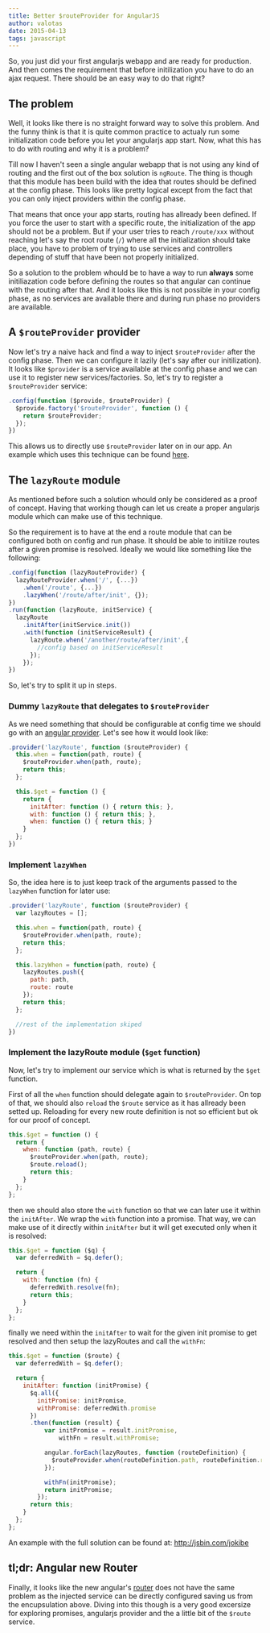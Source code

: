 ```yaml
---
title: Better $routeProvider for AngularJS
author: valotas
date: 2015-04-13
tags: javascript
---
```


So, you just did your first angularjs webapp and are ready for production. And then comes the requirement that before initilization you have to do an ajax request. There should be an easy way to do that right?

## The problem
Well, it looks like there is no straight forward way to solve this problem. And the funny think is that it is quite common practice to actualy run some initialization code before you let your angularjs app start. Now, what this has to do with routing and why it is a problem?

Till now I haven't seen a single angular webapp that is not using any kind of routing and the first out of the box solution is `ngRoute`. The thing is though that this module has been build with the idea that routes should be defined at the config phase. This looks like pretty logical except from the fact that you can only inject providers within the config phase.

That means that once your app starts, routing has allready been defined. If you force the user to start with a specific route, the initialization of the app should not be a problem. But if your user tries to reach `/route/xxx` without reaching let's say the root route (`/`) where all the initialization should take place, you have to problem of trying to use services and controllers depending of stuff that have been not properly initialized.

So a solution to the problem whould be to have a way to run **always** some initiliazation code before defining the routes so that angular can continue with the routing after that. And it looks like this is not possible in your config phase, as no services are available there and during run phase no providers are available.

## A `$routeProvider` provider
Now let's try a naive hack and find a way to inject `$routeProvider` after the config phase. Then we can configure it lazily (let's say after our initilization). It looks like `$provider` is a service available at the config phase and we can use it to register new services/factories. So, let's try to register a `$routeProvider` service:

```js
.config(function ($provide, $routeProvider) {
  $provide.factory('$routeProvider', function () {
    return $routeProvider;
  });
})
```

This allows us to directly use `$routeProvider` later on in our app. An example which uses this technique can be found [here](http://jsbin.com/salini/edit).

## The `lazyRoute` module
As mentioned before such a solution whould only be considered as a proof of concept. Having that working though can let us create a proper angularjs module which can make use of this technique.

So the requirement is to have at the end a route module that can be configured both on config and run phase. It should be able to initilize routes after a given promise is resolved. Ideally we would like something like the following:

```js
.config(function (lazyRouteProvider) {
  lazyRouteProvider.when('/', {...})
    .when('/route', {...})
    .lazyWhen('/route/after/init', {});
})
.run(function (lazyRoute, initService) {
  lazyRoute
    .initAfter(initService.init())
    .with(function (initServiceResult) {
      lazyRoute.when('/another/route/after/init',{
        //config based on initServiceResult
      });
    });
})
```

So, let's try to split it up in steps.

### Dummy `lazyRoute` that delegates to `$routeProvider`
As we need something that should be configurable at config time we should go with an [angular provider](https://docs.angularjs.org/guide/providers). Let's see how it would look like:

```js
.provider('lazyRoute', function ($routeProvider) {
  this.when = function(path, route) {
    $routeProvider.when(path, route);
    return this;
  };

  this.$get = function () {
    return {
      initAfter: function () { return this; },
      with: function () { return this; },
      when: function () { return this; }
    }
  };
})
```

### Implement `lazyWhen`
So, the idea here is to just keep track of the arguments passed to the `lazyWhen` function for later use:

```js
.provider('lazyRoute', function ($routeProvider) {
  var lazyRoutes = [];

  this.when = function(path, route) {
    $routeProvider.when(path, route);
    return this;
  };

  this.lazyWhen = function(path, route) {
    lazyRoutes.push({
      path: path,
      route: route
    });
    return this;
  };

  //rest of the implementation skiped
})
```

### Implement the lazyRoute module (`$get` function)
Now, let's try to implement our service which is what is returned by the `$get` function.

First of all the `when` function should delegate again to `$routeProvider`. On top of that, we should also `reload` the `$route` service as it has allready been setted up. Reloading for every new route definition is not so efficient but ok for our proof of concept.

```js
this.$get = function () {
  return {
    when: function (path, route) {
      $routeProvider.when(path, route);
      $route.reload();
      return this;
    }
  };
};
```

then we should also store the `with` function so that we can later use it within the `initAfter`. We wrap the `with` function into a promise. That way, we can make use of it directly within `initAfter` but it will get executed only when it is resolved:

```js
this.$get = function ($q) {
  var deferredWith = $q.defer();

  return {
    with: function (fn) {
      deferredWith.resolve(fn);
      return this;
    }
  };
};
```

finally we need within the `initAfter` to wait for the given init promise to get resolved and then setup the lazyRoutes and call the `withFn`:

```js
this.$get = function ($route) {
  var deferredWith = $q.defer();

  return {
    initAfter: function (initPromise) {
      $q.all({
        initPromise: initPromise,
        withPromise: deferredWith.promise
      })
      .then(function (result) {
          var initPromise = result.initPromise,
              withFn = result.withPromise;

          angular.forEach(lazyRoutes, function (routeDefinition) {
            $routeProvider.when(routeDefinition.path, routeDefinition.route);
          });

          withFn(initPromise);
          return initPromise;
        });
      return this;
    }
  };
};
```

An example with the full solution can be found at: http://jsbin.com/jokibe


## tl;dr: Angular new Router
Finally, it looks like the new angular's [router](https://github.com/angular/router) does not have the same problem as the injected service can be directly configured saving us from the encupsulation above. Diving into this though is a very good excersize for exploring promises, angularjs provider and the a little bit of the `$route` service.
